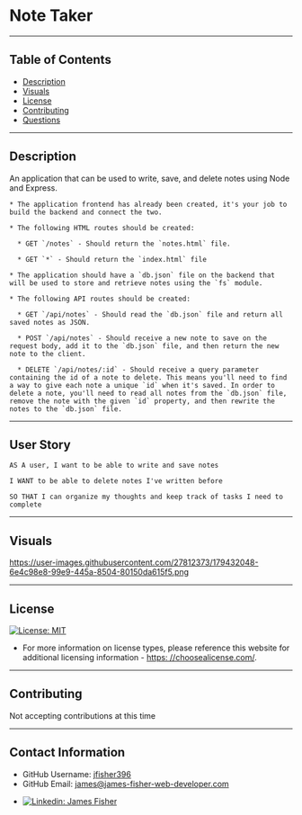 # Note Taker

---

## Table of Contents
  * [Description](#description)
  * [Visuals](#visuals)
  * [License](#license)
  * [Contributing](#contribution)
  * [Questions](#contact-information)

---

## Description

An application that can be used to write, save, and delete notes using Node and Express.

    * The application frontend has already been created, it's your job to build the backend and connect the two.

    * The following HTML routes should be created:

      * GET `/notes` - Should return the `notes.html` file.

      * GET `*` - Should return the `index.html` file

    * The application should have a `db.json` file on the backend that will be used to store and retrieve notes using the `fs` module.

    * The following API routes should be created:

      * GET `/api/notes` - Should read the `db.json` file and return all saved notes as JSON.

      * POST `/api/notes` - Should receive a new note to save on the request body, add it to the `db.json` file, and then return the new note to the client.

      * DELETE `/api/notes/:id` - Should receive a query parameter containing the id of a note to delete. This means you'll need to find a way to give each note a unique `id` when it's saved. In order to delete a note, you'll need to read all notes from the `db.json` file, remove the note with the given `id` property, and then rewrite the notes to the `db.json` file.

---

## User Story

    AS A user, I want to be able to write and save notes

    I WANT to be able to delete notes I've written before

    SO THAT I can organize my thoughts and keep track of tasks I need to complete

---

## Visuals
https://user-images.githubusercontent.com/27812373/179432048-6e4c98e8-99e9-445a-8504-80150da615f5.png

---

## License
  [![License: MIT](https://img.shields.io/badge/License-MIT-yellow.svg)](https://opensource.org/licenses/MIT)
  * For more information on license types, please reference this website
  for additional licensing information - [https: //choosealicense.com/](https://choosealicense.com/).

---

## Contributing

Not accepting contributions at this time

---

## Contact Information
  * GitHub Username: [jfisher396](https://github.com/jfisher396)
  * GitHub Email: james@james-fisher-web-developer.com
  * <p>
    <a href="https://www.linkedin.com/in/jamesfisher-webdev/"><img alt="Linkedin: James Fisher" src="https://img.shields.io/badge/LinkedIn-0077B5?style=for-the-badge&logo=linkedin&logoColor=white" target="_blank" /></a>
    </p>
